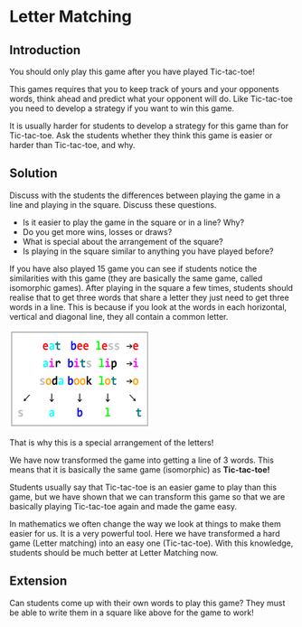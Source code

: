 # Letter Matching

## Introduction

You should only play this game after you have played Tic-tac-toe!   

This games requires that you to keep track of yours and your opponents words, think ahead and predict what your opponent will do. Like Tic-tac-toe you need to develop a strategy if you want to win this game.   

It is usually harder for students to develop a strategy for this game than for Tic-tac-toe. Ask the students whether they think this game is easier or harder than Tic-tac-toe, and why.

## Solution

Discuss with the students the differences between playing the game in a line and playing in the square. Discuss these questions.   

* Is it easier to play the game in the square or in a line? Why?
* Do you get more wins, losses or draws?
* What is special about the arrangement of the square?
* Is playing in the square similar to anything you have played before?   

If you have also played 15 game you can see if students notice the similarities with this game (they are basically the same game, called isomorphic games). After playing in the square a few times, students should realise that to get three words that share a letter they just
need to get three words in a line. This is because if you look at the words in each horizontal, vertical and diagonal line, they all contain a common letter.   

![](../../images/letter-matching-4.png)   

That is why this is a special arrangement of the letters!   

We have now transformed the game into getting a line of 3 words. This means that it is basically the same game (isomorphic) as **Tic-tac-toe!**   

Students usually say that Tic-tac-toe is an easier game to play than this game, but we have shown that we can transform this game so that we are basically playing Tic-tac-toe again and made the game easy.   

In mathematics we often change the way we look at things to make them easier for us. It is a very powerful tool. Here we have transformed a hard game (Letter matching) into an easy one (Tic-tac-toe). With this knowledge, students should be much better at Letter Matching now.

## Extension

Can students come up with their own words to play this game? They must be able to write them in a square like above for the game to work!